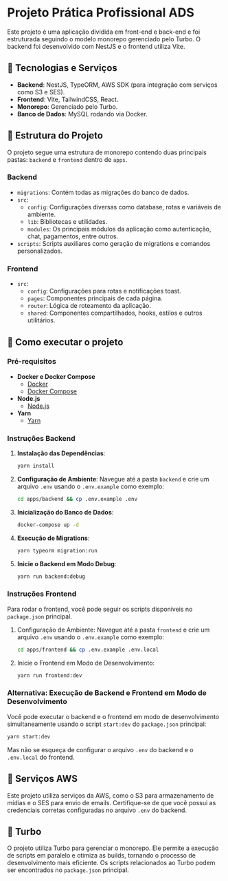 # Projeto Prática Profissional ADS

Este projeto é uma aplicação dividida em front-end e back-end e foi estruturada seguindo o modelo monorepo gerenciado pelo Turbo. O backend foi desenvolvido com NestJS e o frontend utiliza Vite.

## 🚀 Tecnologias e Serviços

- **Backend**: NestJS, TypeORM, AWS SDK (para integração com serviços como S3 e SES).
- **Frontend**: Vite, TailwindCSS, React.
- **Monorepo**: Gerenciado pelo Turbo.
- **Banco de Dados**: MySQL rodando via Docker.

## 📂 Estrutura do Projeto

O projeto segue uma estrutura de monorepo contendo duas principais pastas: `backend` e `frontend` dentro de `apps`.

### Backend

- `migrations`: Contém todas as migrações do banco de dados.
- `src`:
  - `config`: Configurações diversas como database, rotas e variáveis de ambiente.
  - `lib`: Bibliotecas e utilidades.
  - `modules`: Os principais módulos da aplicação como autenticação, chat, pagamentos, entre outros.
- `scripts`: Scripts auxiliares como geração de migrations e comandos personalizados.

### Frontend

- `src`:
  - `config`: Configurações para rotas e notificações toast.
  - `pages`: Componentes principais de cada página.
  - `router`: Lógica de roteamento da aplicação.
  - `shared`: Componentes compartilhados, hooks, estilos e outros utilitários.

## 🚀 Como executar o projeto

### Pré-requisitos

- **Docker e Docker Compose**
  - [Docker](https://docs.docker.com/engine/install/)
  - [Docker Compose](https://docs.docker.com/compose/install/)
- **Node.js**
  - [Node.js](https://nodejs.org/en/download/)
- **Yarn**
  - [Yarn](https://classic.yarnpkg.com/en/docs/install/#debian-stable)

### Instruções Backend

1. **Instalação das Dependências**:
   ```bash
   yarn install
   ```

2. **Configuração de Ambiente**:
   Navegue até a pasta `backend` e crie um arquivo `.env` usando o `.env.example` como exemplo:
   ```bash
   cd apps/backend && cp .env.example .env
   ```

3. **Inicialização do Banco de Dados**:
   ```bash
   docker-compose up -d
   ```

4. **Execução de Migrations**:
   ```bash
   yarn typeorm migration:run
   ```

5. **Inicie o Backend em Modo Debug**:
   ```bash
   yarn run backend:debug
   ```

### Instruções Frontend

Para rodar o frontend, você pode seguir os scripts disponíveis no `package.json` principal.

1. Configuração de Ambiente:
   Navegue até a pasta `frontend` e crie um arquivo `.env` usando o `.env.example` como exemplo:
   ```bash
   cd apps/frontend && cp .env.example .env.local
   ```

2. Inicie o Frontend em Modo de Desenvolvimento:
   ```bash
   yarn run frontend:dev
   ```

### Alternativa: Execução de Backend e Frontend em Modo de Desenvolvimento

Você pode executar o backend e o frontend em modo de desenvolvimento simultaneamente usando o script `start:dev` do `package.json` principal:

```bash
yarn start:dev
```

Mas não se esqueça de configurar o arquivo `.env` do backend e o `.env.local` do frontend.

## 🔐 Serviços AWS

Este projeto utiliza serviços da AWS, como o S3 para armazenamento de mídias e o SES para envio de emails. Certifique-se de que você possui as credenciais corretas configuradas no arquivo `.env` do backend.

## 🚀 Turbo

O projeto utiliza Turbo para gerenciar o monorepo. Ele permite a execução de scripts em paralelo e otimiza as builds, tornando o processo de desenvolvimento mais eficiente. Os scripts relacionados ao Turbo podem ser encontrados no `package.json` principal.
